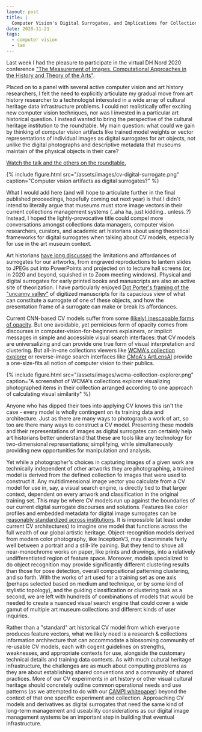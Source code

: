 ```yaml
---
layout: post
title: |
  Computer Vision's Digital Surrogates, and Implications for Collections Management Technology
date: 2020-11-21
tags:
  - computer vision
  - lam
---
```


Last week I had the pleasure to participate in the virtual DH Nord 2020 conference ["The Measurement of Images. Computational Approaches in the History and Theory of the Arts"](https://www.meshs.fr/page/dhnord2020en).

Placed on to a panel with several active computer vision and art history researchers, I felt the need to explicitly articulate my gradual move from art history researcher to a technologist interested in a wide array of cultural heritage data infrastructure problems.
I could not realistically offer exciting new computer vision techniques, nor was I invested in a particular art historical question.
I instead wanted to bring the perspective of the cultural heritage institution to the roundtable.
My main question: what could we gain by thinking of computer vision artifacts like trained model weights or vector representations of individual images as digital surrogates for art objects, not unlike the digital photographs and descriptive metadata that museums maintain of the physical objects in their care?

[Watch the talk and the others on the roundtable.](https://www.meshs.fr/page/yet_another_digital_surrogate_computer_vision_and_the_future)

{% include figure.html src="/assets/images/cv-digital-surrogate.png" caption="Computer vision artifacts as digital surrogates?" %}

What I would add here (and will hope to articulate further in the final published proceedings, hopefully coming out next year) is that I didn't intend to literally argue that museums must store image vectors in their current collections management systems (..aha ha, just kidding.. unless..?)
Instead, I hoped the lightly-provocative title could compel more conversations amongst collections data managers, computer vision researchers, curators, and academic art historians about using theoretical frameworks for digital surrogates when talking about CV models, especially for use in the art museum context.

Art historians [have long discussed](https://jitp.commons.gc.cuny.edu/art-and-architectural-history-and-the-performative-mindful-practice-of-the-digital-humanities/) the limitations and affordances of surrogates for our artworks, from engraved reproductions to lantern slides to JPEGs put into PowerPoints and projected on to lecture hall screens (or, in 2020 and beyond, squished in to Zoom meeting windows).
Physical and digital surrogates for early printed books and manuscripts are also an active site of theorization.
I have particularly enjoyed [Dot Porter's framing of the "uncanny valley"](https://web.archive.org/web/20201021165624/https://www.dotporterdigital.org/the-uncanny-valley-and-the-ghost-in-the-machine-a-discussion-of-analogies-for-thinking-about-digitized-medieval-manuscripts/) of digitized manuscripts for its capacious view of what can constitute a surrogate of one of these objects, and how the presentation frame of a surrogate can make or break its affordances.

Current CNN-based CV models suffer from some [(likely) inescapable forms of opacity](https://doi.org/10.1007/s00146-020-01058-z).
But one avoidable, yet pernicious form of opacity comes from discourses in computer-vision-for-beginners explainers, or implicit messages in simple and accessible visual search interfaces: that CV models are universalizing and can provide one true form of visual interpretation and clustering.
But all-in-one collections viewers like [WCMA's collection explorer](http://wcma-explorer.williams.edu/) or reverse-image search interfaces like [CMoA's ArtLensAI](https://www.clevelandart.org/artlens-ai) provide a one-size-fits all notion of computer vision to their publics.

{% include figure.html src="/assets/images/wcma-collection-explorer.png" caption="A screenshot of WCMA's collections explorer visualizing photographed items in their collection arranged according to one approach of calculating visual similarity" %}

Anyone who has dipped their toes into applying CV knows this isn't the case - every model is wholly contingent on its training data and architecture.
Just as there are many ways to photograph a work of art, so too are there many ways to construct a CV model.
Presenting these models and their representations of images as digital surrogates can certainly help art historians better understand that these are tools like any technology for two-dimensional representations; simplifying, while simultaneously providing new opportunities for manipulation and analysis.

Yet while a photographer's choices in capturing images of a given work are technically independent of other artworks they are photographing, a trained model is derived from the defined collection fo images that were used to construct it.
Any multidimensional image vector you calculate from a CV model for use in, say, a visual search engine, is directly tied to that larger context, dependent on every artwork and classification in the original training set.
This may be where CV models run up against the boundaries of our current digital surrogate discourses and solutions.
Features like color profiles and embedded metadata for digital image surrogates can be [reasonably standardized across institutions](http://web.archive.org/web/20201020092115/https://dtculturalheritage.com/digitization-program-planning/overview-of-fadgi-metamorfoze-guidelines/).
It is impossible (at least under current CV architectures) to imagine one model that functions across the full wealth of our global artistic heritage.
Object-recognition models derived from modern color photography, like InceptionV3, may discriminate fairly well between a portrait and a still-life paining.
But they tend to shove all near-monochrome works on paper, like prints and drawings, into a relatively undifferentiated region of feature space.
Moreover, models specialized to do object recognition may provide significantly different clustering results than those for pose detection, overall compositional patterning clustering, and so forth.
With the works of art used for a training set as one axis (perhaps selected based on medium and technique, or by some kind of stylistic topology), and the guiding classification or clustering task as a second, we are left with hundreds of combinations of models that would be needed to create a nuanced visual search engine that could cover a wide gamut of multiple art museum collections and different kinds of user inquiries.

Rather than a "standard" art historical CV model from which everyone produces feature vectors, what we likely need is a research & collections information architecture that can accommodate a blossoming community of re-usable CV models, each with cogent guidelines on strengths, weaknesses, and appropriate contexts for use, alongside the customary technical details and training data contexts.
As with much cultural heritage infrastructure, the challenges are as much about computing problems as they are about establishing shared conventions and a community of shared practices.
More of our CV experiments in art history or other visual cultural heritage should concretely outline common operational needs and use patterns (as we attempted to do with our [CAMPI whitepaper](https://doi.org/10.1184/R1/12791807)) beyond the context of that one specific experiment and collection.
Approaching CV models and derivatives as digital surrogates that need the same kind of long-term management and useability considerations as our digital image management systems be an important step in building that eventual infrastructure.
